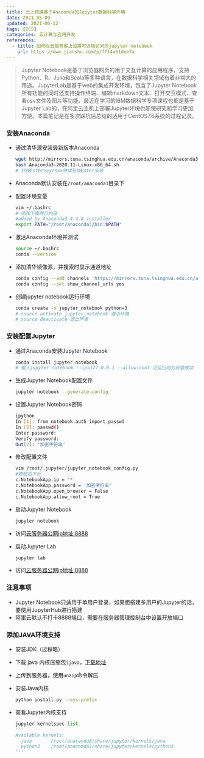 ```yaml
---
title: 云上搭建基于Anaconda的Jupyter数据科学环境
date: 2021-05-09
updated: 2021-06-12
tags: [ECS]
categories: 云计算与应用开发
references:
  - title: 如何在云服务器上设置可远端访问的jupyter notebook
    url: https://www.jianshu.com/p/fff4a61dee7a
---
```


> Jupyter Notebook是基于浏览器网页的用于交互计算的应用程序，支持Python、R、Julia和Scala等多种语言，在数据科学相关领域有着非常大的用途。JupyterLab是基于web的集成开发环境，包含了Jupyter Notebook所有功能的同时还支持操作终端、编辑markdown文本、打开交互模式、查看csv文件及图片等功能，最近在学习的IBM数据科学专项课程也都是基于Jupyter Lab的，在阿里云主机上部署Jupyter环境也能使研究和学习更加方便。本篇笔记是在多次踩坑后总结的适用于CentOS7.6系统的过程记录。

<!--more-->

### 安装Anaconda

- 通过清华源安装最新版本Anaconda

  ```bash
  wget http://mirrors.tuna.tsinghua.edu.cn/anaconda/archive/Anaconda3-2020.11-Linux-x86_64.sh
  bash Anaconda3-2020.11-Linux-x86_64.sh
  # 狂按Enter>>yes>>继续狂按Enter安装
  ```

- Anaconda默认安装在`/root/anaconda3`目录下

- 配置环境变量

  ```bash
  vim ~/.bashrc
  # 添加下面两行内容
  #added by Anaconda3 4.4.0 installer
  export PATH="/root/anaconda3/bin:$PATH"
  ```
  
- 激活Anaconda环境并测试

  ```bash
  source ~/.bashrc
  conda --version
  ```

- 添加清华镜像源，并搜索时显示通道地址

  ```bash
  conda config --add channels 'https://mirrors.tuna.tsinghua.edu.cn/anaconda/pkgs/free/'
  conda config --set show_channel_urls yes
  ```

- 创建jupyter notebook运行环境

  ```bash
  conda create -n jupyter_notebook python=3
  # source activate jupyter_notebook 激活环境
  # source deactivate 退出环境
  ```

### 安装配置Jupyter

- 通过Anaconda安装Jupyter Notebook

  ```bash
  conda install jupyter notebook
  # 输入jupyter notebook --ip=127.0.0.1 --allow-root 可运行则为安装成功
  ```

- 生成Jupyter Notebook配置文件

  ```bash
  jupyter notebook --generate-config
  ```

- 设置Jupyter Notebook密码

  ```bash
  ipython
  In [1]: from notebook.auth import passwd
  In [2]: passwd()
  Enter password: 
  Verify password: 
  Out[2]: '加密字符串'
  ```

- 修改配置文件

  ```bash
  vim /root/.jupyter/jupyter_notebook_config.py
  #修改如下行
  c.NotebookApp.ip = '*'
  c.NotebookApp.password = '加密字符串'
  c.NotebookApp.open_browser = False
  c.NotebookApp.allow_root = True
  ```

- 启动Jupyter Notebook

  ```bash
  jupyter notebook
  ```

- 访问[云服务器公网ip地址:8888](http://106.15.200.147:8888/)

- 启动Jupyter Lab

  ```bash
  jupyter lab
  ```

- 访问[云服务器公网ip地址:8888](http://106.15.200.147:8888/)

### 注意事项

- Jupyter Notebook只适用于单用户登录，如果想搭建多用户的Jupyter的话，要使用JupyterHub进行搭建
- 阿里云默认不打卡8888端口，需要在服务器管理控制台中设置开放端口

### 添加JAVA环境支持

- 安装JDK（过程略）

- 下载 java 内核压缩包`ijava`，[下载地址](https://github.com/SpencerPark/IJava/releases)

- 上传到服务器，使用`unzip`命令解压

- 安装Java内核

  ```bash
  python install.py --sys-prefix
  ```

- 查看Jupyter内核支持

  ```python
  jupyter kernelspec list
  '''
  Available kernels:
    java       /root/anaconda3/share/jupyter/kernels/java
    python3    /root/anaconda3/share/jupyter/kernels/python3
  '''
  ```

  

